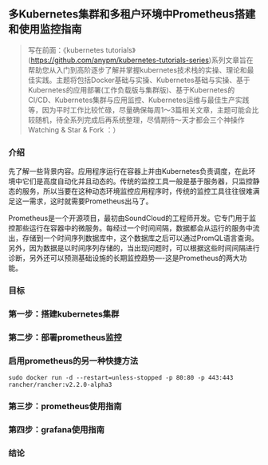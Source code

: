 ## 多Kubernetes集群和多租户环境中Prometheus搭建和使用监控指南


> 写在前面：《kubernetes tutorials》(https://github.com/anypm/kubernetes-tutorials-series)系列文章旨在帮助您从入门到高阶逐步了解并掌握kubernetes技术栈的实操、理论和最佳实践。主题将包括Docker基础与实操、Kubernetes基础与实操、基于Kubernetes的应用部署(工作负载版与集群版)、基于Kubernetes的CI/CD、Kubernetes集群与应用监控、Kubernetes运维与最佳生产实践等，因为平时工作比较忙碌，尽量确保每周1～3篇相关文章，主题可能会比较随机，待全系列完成后再系统整理，尽情期待～天才都会三个神操作 Watching & Star & Fork ：）


### 介绍

先了解一些背景内容。应用程序运行在容器上并由Kubernetes负责调度，在此环境中它们是高度自动化并且动态的。传统的监控工具一般是基于服务器，只监控静态的服务，所以当要在这种动态环境监控应用程序时，传统的监控工具往往很难满足这一需求，这时就需要Prometheus出马了。

Prometheus是一个开源项目，最初由SoundCloud的工程师开发。它专门用于监控那些运行在容器中的微服务。每经过一个时间间隔，数据都会从运行的服务中流出，存储到一个时间序列数据库中，这个数据库之后可以通过PromQL语言查询。另外，因为数据是以时间序列存储的，当出现问题时，可以根据这些时间间隔进行诊断，另外还可以预测基础设施的长期监控趋势—-这是Prometheus的两大功能。



### 目标

### 第一步：搭建kubernetes集群


### 第二步：部署prometheus监控

### 启用prometheus的另一种快捷方法

```
sudo docker run -d --restart=unless-stopped -p 80:80 -p 443:443 rancher/rancher:v2.2.0-alpha3
```

### 第三步：prometheus使用指南


### 第四步：grafana使用指南






### 结论
